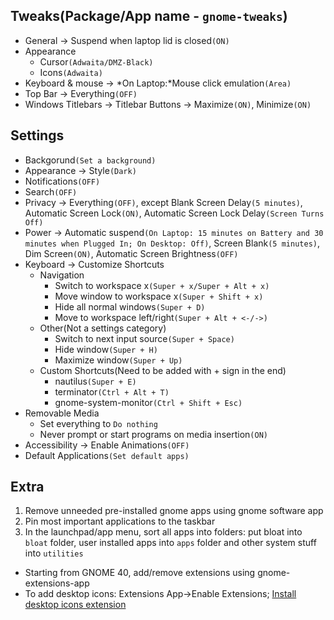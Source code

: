 ## Tweaks(Package/App name - `gnome-tweaks`)
* General -> Suspend when laptop lid is closed`(ON)`
* Appearance
    * Cursor`(Adwaita/DMZ-Black)`
    * Icons`(Adwaita)`
* Keyboard & mouse -> *On Laptop:*Mouse click emulation`(Area)`
* Top Bar -> Everything`(OFF)`
* Windows Titlebars -> Titlebar Buttons -> Maximize`(ON)`, Minimize`(ON)`


## Settings
* Backgorund`(Set a background)`
* Appearance -> Style`(Dark)`
* Notifications`(OFF)`
* Search`(OFF)`
* Privacy -> Everything`(OFF)`, except Blank Screen Delay`(5 minutes)`, Automatic Screen Lock`(ON)`, Automatic Screen Lock Delay`(Screen Turns Off)`
* Power -> Automatic suspend`(On Laptop: 15 minutes on Battery and 30 minutes when Plugged In; On Desktop: Off)`, Screen Blank`(5 minutes)`, Dim Screen`(ON)`, Automatic Screen Brightness`(OFF)`
* Keyboard -> Customize Shortcuts
	* Navigation
		* Switch to workspace x`(Super + x/Super + Alt + x)`
		* Move window to workspace x`(Super + Shift + x)`
		* Hide all normal windows`(Super + D)`
		* Move to workspace left/right`(Super + Alt + <-/->)`
	* Other(Not a settings category)
		* Switch to next input source`(Super + Space)`
		* Hide window`(Super + H)`
		* Maximize window`(Super + Up)`
	* Custom Shortcuts(Need to be added with + sign in the end)
		* nautilus`(Super + E)`
		* terminator`(Ctrl + Alt + T)`
		* gnome-system-monitor`(Ctrl + Shift + Esc)`
* Removable Media
  * Set everything to `Do nothing`
  * Never prompt or start programs on media insertion`(ON)`
* Accessibility -> Enable Animations`(OFF)`
* Default Applications`(Set default apps)`


## Extra
1. Remove unneeded pre-installed gnome apps using gnome software app
2. Pin most important applications to the taskbar
3. In the launchpad/app menu, sort all apps into folders: put bloat into `bloat` folder, user installed apps into `apps` folder and other system stuff into `utilities`
* Starting from GNOME 40, add/remove extensions using gnome-extensions-app
* To add desktop icons: Extensions App->Enable Extensions; [Install desktop icons extension](https://extensions.gnome.org/extension/2087/desktop-icons-ng-ding/)
